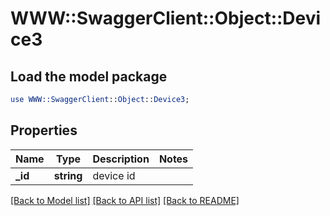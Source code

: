 # WWW::SwaggerClient::Object::Device3

## Load the model package
```perl
use WWW::SwaggerClient::Object::Device3;
```

## Properties
Name | Type | Description | Notes
------------ | ------------- | ------------- | -------------
**_id** | **string** | device id | 

[[Back to Model list]](../README.md#documentation-for-models) [[Back to API list]](../README.md#documentation-for-api-endpoints) [[Back to README]](../README.md)


